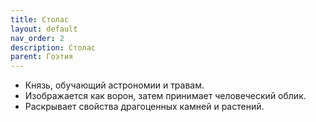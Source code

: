 ```yaml
---
title: Столас
layout: default
nav_order: 2
description: Столас
parent: Гоэтия
---
```


- Князь, обучающий астрономии и травам.
- Изображается как ворон, затем принимает человеческий облик.
- Раскрывает свойства драгоценных камней и растений.
